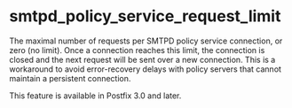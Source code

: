 # smtpd_policy_service_request_limit 


The maximal number of requests per SMTPD policy service connection,
or zero (no limit). Once a connection reaches this limit, the
connection is closed and the next request will be sent over a new
connection. This is a workaround to avoid error-recovery delays
with policy servers that cannot maintain a persistent connection.



This feature is available in Postfix 3.0 and later.



